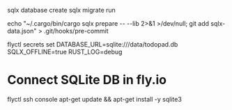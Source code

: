 sqlx database create
sqlx migrate run

echo "~/.cargo/bin/cargo sqlx prepare -- --lib 2>&1 >/dev/null; git add sqlx-data.json" > .git/hooks/pre-commit

flyctl secrets set DATABASE_URL=sqlite:///data/todopad.db SQLX_OFFLINE=true RUST_LOG=debug

# Connect SQLite DB in fly.io
flyctl ssh console
apt-get update && apt-get install -y sqlite3

